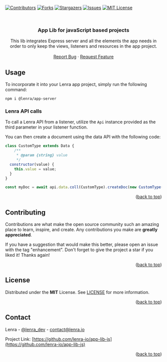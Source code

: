 <div id="top"></div>
<!--
*** This README was created with https://github.com/othneildrew/Best-README-Template
-->



<!-- PROJECT SHIELDS -->
[![Contributors][contributors-shield]][contributors-url]
[![Forks][forks-shield]][forks-url]
[![Stargazers][stars-shield]][stars-url]
[![Issues][issues-shield]][issues-url]
[![MIT License][license-shield]][license-url]



<!-- PROJECT LOGO -->
<br />
<div align="center">

<h3 align="center">App Lib for javaScript based projects</h3>

  <p align="center">
    This lib integrates Express server and all the elements the app needs in order to only keep the views, listeners and resources in the app project.
    <br />
    <br />
    <a href="https://github.com/lenra-io/app-lib-js/issues">Report Bug</a>
    ·
    <a href="https://github.com/lenra-io/app-lib-js/issues">Request Feature</a>
  </p>
</div>


<!-- USAGE EXAMPLES -->
## Usage

To incorporate it into your Lenra app project, simply run the following command:
```console
npm i @lenra/app-server
```

### Lenra API calls

To call a Lenra API from a listener, utilize the `Api` instance provided as the third parameter in your listener function. 

You can then create a document using the data API with the following code:
```js
class CustomType extends Data {
    /**
     * @param {string} value
     */
  constructor(value) {
    this.value = value;
  }
}

const myDoc = await api.data.coll(CustomType).createDoc(new CustomType("Hello world"));
```

<p align="right">(<a href="#top">back to top</a>)</p>



<!-- CONTRIBUTING -->
## Contributing

Contributions are what make the open source community such an amazing place to learn, inspire, and create. Any contributions you make are **greatly appreciated**.

If you have a suggestion that would make this better, please open an issue with the tag "enhancement".
Don't forget to give the project a star if you liked it! Thanks again!

<p align="right">(<a href="#top">back to top</a>)</p>



<!-- LICENSE -->
## License

Distributed under the **MIT** License. See [LICENSE](./LICENSE) for more information.

<p align="right">(<a href="#top">back to top</a>)</p>



<!-- CONTACT -->
## Contact

Lenra - [@lenra_dev](https://twitter.com/lenra_dev) - contact@lenra.io

Project Link: [https://github.com/lenra-io/app-lib-js](https://github.com/lenra-io/app-lib-js)

<p align="right">(<a href="#top">back to top</a>)</p>


<!-- MARKDOWN LINKS & IMAGES -->
<!-- https://www.markdownguide.org/basic-syntax/#reference-style-links -->
[contributors-shield]: https://img.shields.io/github/contributors/lenra-io/app-lib-js.svg?style=for-the-badge
[contributors-url]: https://github.com/lenra-io/app-lib-js/graphs/contributors
[forks-shield]: https://img.shields.io/github/forks/lenra-io/app-lib-js.svg?style=for-the-badge
[forks-url]: https://github.com/lenra-io/app-lib-js/network/members
[stars-shield]: https://img.shields.io/github/stars/lenra-io/app-lib-js.svg?style=for-the-badge
[stars-url]: https://github.com/lenra-io/app-lib-js/stargazers
[issues-shield]: https://img.shields.io/github/issues/lenra-io/app-lib-js.svg?style=for-the-badge
[issues-url]: https://github.com/lenra-io/app-lib-js/issues
[license-shield]: https://img.shields.io/github/license/lenra-io/app-lib-js.svg?style=for-the-badge
[license-url]: https://github.com/lenra-io/app-lib-js/blob/master/LICENSE
